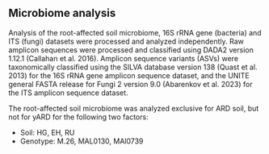 ## Microbiome analysis
Analysis of the root-affected soil microbiome, 16S rRNA gene (bacteria) and ITS (fungi) datasets were processed and analyzed independently. Raw amplicon sequences were processed and classified using DADA2 version 1.12.1 (Callahan et al. 2016). Amplicon sequence variants (ASVs) were taxonomically classified using the SILVA database version 138 (Quast et al. 2013) for the 16S rRNA gene amplicon sequence dataset, and the UNITE general FASTA release for Fungi 2 version 9.0 (Abarenkov et al. 2023) for the ITS amplicon sequence dataset.

The root-affected soil microbiome was analyzed exclusive for ARD soil, but not for yARD for the following two factors: 
- Soil: HG, EH, RU
- Genotype: M.26, MAL0130, MAl0739
